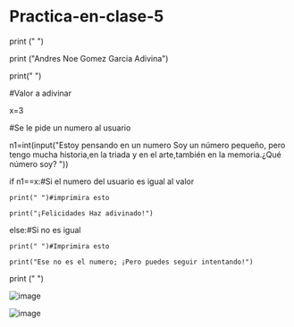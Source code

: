 # Practica-en-clase-5

print (" ")

print ("Andres Noe Gomez Garcia Adivina")

print(" ")

#Valor a adivinar

x=3

#Se le pide un numero al usuario 

n1=int(input("Estoy pensando en un numero Soy un número pequeño, pero tengo mucha historia,en la triada y en el arte,también en la memoria.¿Qué número soy? "))


if n1==x:#Si el numero del usuario es igual al valor 

    print(" ")#imprimira esto
    
    print("¡Felicidades Haz adivinado!")
    
else:#Si no es igual

    print(" ")#Imprimira esto
    
    print("Ese no es el numero; ¡Pero puedes seguir intentando!")
    
print (" ")

![image](https://github.com/user-attachments/assets/4032f341-a6c5-42eb-a5c9-de18c33bc643)

![image](https://github.com/user-attachments/assets/f3d6fb57-ef36-480f-909e-77207626a711)

